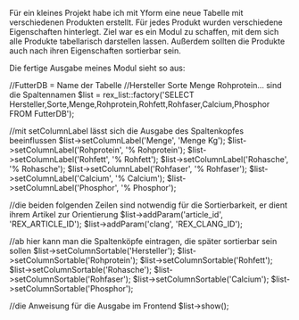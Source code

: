 Für ein kleines Projekt habe ich mit Yform eine neue Tabelle mit verschiedenen Produkten erstellt. Für jedes Produkt wurden
verschiedene Eigenschaften hinterlegt. Ziel war es ein Modul zu schaffen, mit dem sich alle Produkte tabellarisch darstellen
lassen. Außerdem sollten die Produkte auch nach ihren Eigenschaften sortierbar sein.

Die fertige Ausgabe meines Modul sieht so aus:

//FutterDB = Name der Tabelle
//Hersteller Sorte Menge Rohprotein... sind die Spaltennamen
$list = rex_list::factory('SELECT Hersteller,Sorte,Menge,Rohprotein,Rohfett,Rohfaser,Calcium,Phosphor FROM FutterDB');

//mit setColumnLabel lässt sich die Ausgabe des Spaltenkopfes beeinflussen
$list->setColumnLabel('Menge', 'Menge Kg');	
$list->setColumnLabel('Rohprotein', '% Rohprotein');
$list->setColumnLabel('Rohfett', '% Rohfett');
$list->setColumnLabel('Rohasche', '% Rohasche');
$list->setColumnLabel('Rohfaser', '% Rohfaser');
$list->setColumnLabel('Calcium', '% Calcium');
$list->setColumnLabel('Phosphor', '% Phosphor');

//die beiden folgenden Zeilen sind notwendig für die Sortierbarkeit, er dient ihrem Artikel zur Orientierung
$list->addParam('article_id', 'REX_ARTICLE_ID');
$list->addParam('clang', 'REX_CLANG_ID');

//ab hier kann man die Spaltenköpfe eintragen, die später sortierbar sein sollen
$list->setColumnSortable('Hersteller');
$list->setColumnSortable('Rohprotein');
$list->setColumnSortable('Rohfett');
$list->setColumnSortable('Rohasche');
$list->setColumnSortable('Rohfaser');
$list->setColumnSortable('Calcium');
$list->setColumnSortable('Phosphor');

//die Anweisung für die Ausgabe im Frontend
$list->show();
